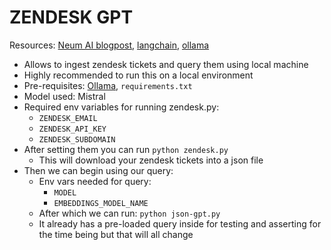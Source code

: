 # ZENDESK GPT 

Resources: [Neum AI blogpost](https://www.neum.ai/post/llm-spreadsheets), 
[langchain](https://python.langchain.com/docs/get_started), [ollama](https://ollama.ai)

* Allows to ingest zendesk tickets and query them using local machine 
* Highly recommended to run this on a local environment
* Pre-requisites: [Ollama](https://ollama.ai/), `requirements.txt`
* Model used: Mistral
* Required env variables for running zendesk.py:
  * `ZENDESK_EMAIL`
  * `ZENDESK_API_KEY`
  * `ZENDESK_SUBDOMAIN`
* After setting them you can run `python zendesk.py`
  * This will download your zendesk tickets into a json file
* Then we can begin using our query:
  * Env vars needed for query:
    * `MODEL`
    * `EMBEDDINGS_MODEL_NAME`
  * After which we can run: `python json-gpt.py`
  * It already has a pre-loaded query inside for testing and asserting for the time being 
  but that will all change